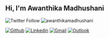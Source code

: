 <!-- @@ -1,5 +1,5 @@-->
<!-- Your title -->
## Hi, I'm Awanthika Madhushani



![Twitter Follow](https://img.shields.io/twitter/follow/yasiru_tishan?style=social)
<img src="https://komarev.com/ghpvc/?username=awanthikamadhushani&color=blue" alt="awanthikamadhushani" />

<!-- Your badges
You can use the website to generate badges: https://shields.io/
-->
[![Github](https://img.shields.io/badge/-Github-000?style=flat&logo=Github&logoColor=white)](https://github.com/awanthikamadhushani)
[![Linkedin](https://img.shields.io/badge/-LinkedIn-blue?style=flat&logo=Linkedin&logoColor=white)](https://www.linkedin.com/in/awanthikamadhushani/)
[![Gmail](https://img.shields.io/badge/-Gmail-c14438?style=flat&logo=Gmail&logoColor=white)](mailto:madhushaniawanthika/@gmail.com)
[![Outlook](https://img.shields.io/badge/-Outlook-0078D4?style=flat&logo=Microsoft-Outlook&logoColor=white)](mailto:awanthikamadhushani@outlook.com)

